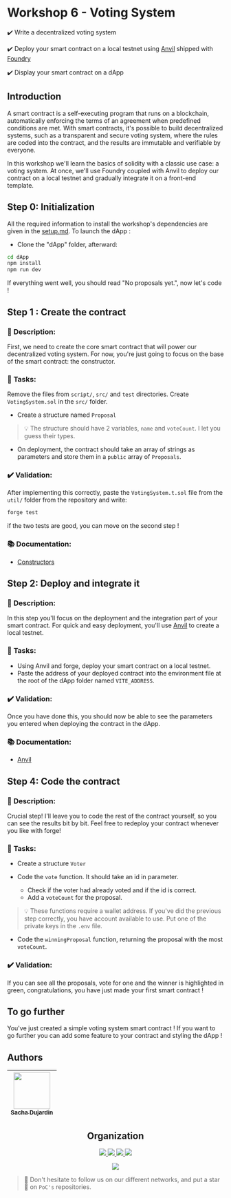# Workshop 6 - Voting System

✔️ Write a decentralized voting system

✔️ Deploy your smart contract on a local testnet using [Anvil](https://book.getfoundry.sh/anvil/) shipped with [Foundry](https://book.getfoundry.sh/)

✔️ Display your smart contract on a dApp

## Introduction

A smart contract is a self-executing program that runs on a blockchain, automatically enforcing the terms of an agreement when predefined conditions are met. With smart contracts, it's possible to build decentralized systems, such as a transparent and secure voting system, where the rules are coded into the contract, and the results are immutable and verifiable by everyone.

In this workshop we'll learn the basics of solidity with a classic use case: a voting system. At once, we'll use Foundry coupled with Anvil to deploy our contract on a local testnet and gradually integrate it on a front-end template.

## Step 0: Initialization

All the required information to install the workshop's dependencies are given in the [setup.md](./setup.md). To launch the dApp :

- Clone the "dApp" folder, afterward:

```bash
cd dApp
npm install
npm run dev
```

If everything went well, you should read "No proposals yet.", now let's code !

## Step 1 : Create the contract

### 📑 **Description**:

First, we need to create the core smart contract that will power our decentralized voting system. For now, you're just going to focus on the base of the smart contract: the constructor.

### 📌 **Tasks**:

Remove the files from `script/`, `src/` and `test` directories. Create `VotingSystem.sol` in the `src/` folder.

- Create a structure named `Proposal`
>💡 The structure should have 2 variables, `name` and `voteCount`. I let you guess their types.

- On deployment, the contract should take an array of strings as parameters and store them in a `public` array of `Proposals`.

### ✔️ **Validation**:

After implementing this correctly, paste the `VotingSystem.t.sol` file from the `util/` folder from the repository and write:

```bash
forge test
```

if the two tests are good, you can move on the second step !

### 📚 **Documentation**:

 - [Constructors](https://docs.soliditylang.org/en/v0.8.27/contracts.html#constructors)

## Step 2: Deploy and integrate it

### 📑 **Description**:

In this step you'll focus on the deployment and the integration part of your smart contract. For quick and easy deployment, you'll use [Anvil](https://book.getfoundry.sh/anvil/) to create a local testnet.

### 📌 **Tasks**:

- Using Anvil and forge, deploy your smart contract on a local testnet.
- Paste the address of your deployed contract into the environment file at the root of the dApp folder named `VITE_ADDRESS`.

### ✔️ **Validation**:

Once you have done this, you should now be able to see the parameters you entered when deploying the contract in the dApp.

### 📚 **Documentation**:

-  [Anvil](https://book.getfoundry.sh/anvil/)

## Step 4: Code the contract

### 📑 **Description**:

Crucial step! I'll leave you to code the rest of the contract yourself, so you can see the results bit by bit. Feel free to redeploy your contract whenever you like with forge!

### 📌 **Tasks**:

- Create a structure `Voter`

- Code the `vote` function. It should take an id in parameter.
    - Check if the voter had already voted and if the id is correct.
    - Add a `voteCount` for the proposal.

> 💡 These functions require a wallet address. If you've did the previous step correctly, you have account available to use. Put one of the private keys in the `.env` file.

- Code the `winningProposal` function, returning the proposal with the most `voteCount`.

### ✔️ **Validation**:

If you can see all the proposals, vote for one and the winner is highlighted in green, congratulations, you have just made your first smart contract !

## To go further

You've just created a simple voting system smart contract ! If you want to go further you can add some feature to your contract and styling the dApp !

## Authors

| [<img src="https://github.com/Sacharbon.png?size=85" width=85><br><sub>Sacha Dujardin</sub>](https://github.com/Sacharbon) |
| :------------------------------------------------------------------------------------------------------------------------: |
<h2 align=center>
Organization
</h2>

<p align='center'>
    <a href="https://www.linkedin.com/company/pocinnovation/mycompany/">
        <img src="https://img.shields.io/badge/LinkedIn-0077B5?style=for-the-badge&logo=linkedin&logoColor=white">
    </a>
    <a href="https://www.instagram.com/pocinnovation/">
        <img src="https://img.shields.io/badge/Instagram-E4405F?style=for-the-badge&logo=instagram&logoColor=white">
    </a>
    <a href="https://twitter.com/PoCInnovation">
        <img src="https://img.shields.io/badge/Twitter-1DA1F2?style=for-the-badge&logo=twitter&logoColor=white">
    </a>
    <a href="https://discord.com/invite/Yqq2ADGDS7">
        <img src="https://img.shields.io/badge/Discord-7289DA?style=for-the-badge&logo=discord&logoColor=white">
    </a>
</p>
<p align=center>
    <a href="https://www.poc-innovation.fr/">
        <img src="https://img.shields.io/badge/WebSite-1a2b6d?style=for-the-badge&logo=GitHub Sponsors&logoColor=white">
    </a>
</p>

> 🚀 Don't hesitate to follow us on our different networks, and put a star 🌟 on `PoC's` repositories.
